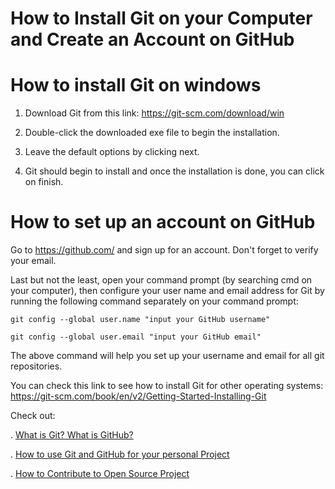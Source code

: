 # How to Install Git on your Computer and Create an Account on GitHub

# How to install Git on windows

1. Download Git from this link: 
https://git-scm.com/download/win

2. Double-click the downloaded exe file to begin the installation.

3. Leave the default options by clicking next.

4. Git should begin to install and once the installation is done, you can click on finish.




# How to set up an account on GitHub

Go to https://github.com/ and sign up for an account. Don't forget to verify your email.





Last but not the least, open your command prompt (by searching cmd on your computer), then configure your user name and email address for Git by running the following command separately on your command prompt:


```
git config --global user.name "input your GitHub username"
```
```
git config --global user.email "input your GitHub email"
```
The above command will help you set up your username and email for all git repositories.

You can check this link to see how to install Git for other operating systems: https://git-scm.com/book/en/v2/Getting-Started-Installing-Git

Check out:

. [What is Git? What is GitHub?](https://emmakodes.com/what-is-git-what-is-github)

. [How to use Git and GitHub for your personal Project](https://emmakodes.com/how-to-use-git-and-github-for-your-personal-project)

. [How to Contribute to Open Source Project](https://emmakodes.com/how-to-contribute-to-open-source-project)

